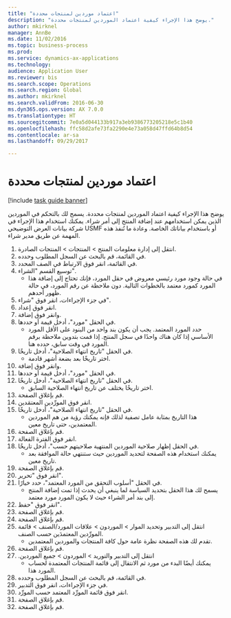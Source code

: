 ```yaml
--- 
title: "اعتماد موردين لمنتجات محددة"
description: "يوضح هذا الإجراء كيفية اعتماد الموردين لمنتجات محددة."
author: mkirknel
manager: AnnBe
ms.date: 11/02/2016
ms.topic: business-process
ms.prod: 
ms.service: dynamics-ax-applications
ms.technology: 
audience: Application User
ms.reviewer: bis
ms.search.scope: Operations
ms.search.region: Global
ms.author: mkirknel
ms.search.validFrom: 2016-06-30
ms.dyn365.ops.version: AX 7.0.0
ms.translationtype: HT
ms.sourcegitcommit: 7e0a5d044133b917a3eb9386773205218e5c1b40
ms.openlocfilehash: ffc58d2afe73fa2290e4e73a058d47ffd64b8d54
ms.contentlocale: ar-sa
ms.lasthandoff: 09/29/2017

---
```

# <a name="approve-vendors-for-specific-products"></a>اعتماد موردين لمنتجات محددة

[!include [task guide banner](../../includes/task-guide-banner.md)]

يوضح هذا الإجراء كيفية اعتماد الموردين لمنتجات محددة. يسمح لك بالتحكم في الموردين الذين يمكن استخدامهم عند إضافة المنتج إلى أمر شراء. يمكنك استخدام هذا الإجراء في شركة بيانات العرض التوضيحي USMF أو باستخدام بياناتك الخاصة. وعادة ما تُنفذ هذه المهمة عن طريق مدير شراء.

1. انتقل إلى إدارة معلومات المنتج > المنتجات > المنتجات الصادرة.
2. في القائمة، قم بالبحث عن السجل المطلوب وحدده.
3. في القائمة، انقر فوق الارتباط في الصف المحدد.
4. توسيع القسم "الشراء".
    * في حالة وجود مورد رئيسي معروض في حقل المورد، فإنك تحتاج إلى إضافة هذا المورد كمورد معتمد بالخطوات التالية. دون ملاحظة عن رقم المورد، في حالة ظهور أحدهم.  
5. في جزء الإجراءات، انقر فوق "شراء".
6. انقر فوق إعداد.
7. وانقر فوق إضافة.
8. في الحقل "مورد"، أدخل قيمة أو حددها.
    * حدد المورد المعتمد. يجب أن يكون بند واحد من البنود على الأقل المورد الأساسي إذا كان هناك واحدًا في سجل المنتج. إذا قمت بتدوين ملاحظة برقم المورد في وقت سابق، حدده هنا.  
9. في الحقل "تاريخ انتهاء الصلاحية"، أدخل تاريخًا.
    * اختر تاريخًا بعد بضعة أشهر قادمة.  
10. وانقر فوق إضافة.
11. في الحقل "مورد"، أدخل قيمة أو حددها.
12. في الحقل "تاريخ انتهاء الصلاحية"، أدخل تاريخًا.
    * اختر تاريخًا يختلف عن تاريخ انتهاء الصلاحية السابق.  
13. قم بإغلاق الصفحة.
14. انقر فوق المورِّدين المعتمَدين.
15. في الحقل "تاريخ انتهاء الصلاحية"، أدخل تاريخًا.
    * هذا التاريخ بمثابة عامل تصفية لذلك فإنه يمكنك رؤية من هم الموردين المعتمدين، حتى تاريخ معين.  
16. قم بإغلاق الصفحة.
17. انقر فوق الفترة الفعالة.
18. في الحقل إظهار صلاحية الموردين المنتهية صلاحيتهم حسب"، أدخل تاريخًا.
    * يمكنك استخدام هذه الصفحة لتحديد الموردين حيث ستنتهي حالة الموافقة بعد تاريخ معين.  
19. قم بإغلاق الصفحة.
20. انقر فوق "تحرير".
21. في الحقل "أسلوب التحقق من المورد المعتمد"، حدد خيارًا.
    * يسمح لك هذا الحقل بتحديد السياسة لما ينبغي أن يحدث إذا تمت إضافة المنتج إلى بند أمر الشراء حيث لا يكون المورد مورد معتمد.  
22. انقر فوق "حفظ".
23. قم بإغلاق الصفحة.
24. قم بإغلاق الصفحة.
25. انتقل إلى التدبير وتحديد الموار > الموردون > علاقات المورد/الصنف‬ > قائمة المورِّدين المعتمدَين حسب الصنف.
    * تقدم لك هذه الصفحة نظرة عامة حول كافة المنتجات والموردين المعتمدين.  
26. قم بإغلاق الصفحة.
27. انتقل إلى ‏‫التدبير والتوريد > الموردون > جميع الموردين.
    * يمكنك أيضًا البدء من مورد ثم الانتقال إلى قائمة المنتجات المعتمدة لحساب المورد هذا.  
28. في القائمة، قم بالبحث عن السجل المطلوب وحدده.
29. في جزء الإجراءات، انقر فوق التدبير.
30. انقر فوق قائمة المورِّد المعتمد حسب المورِّد.
31. قم بإغلاق الصفحة.
32. قم بإغلاق الصفحة.


